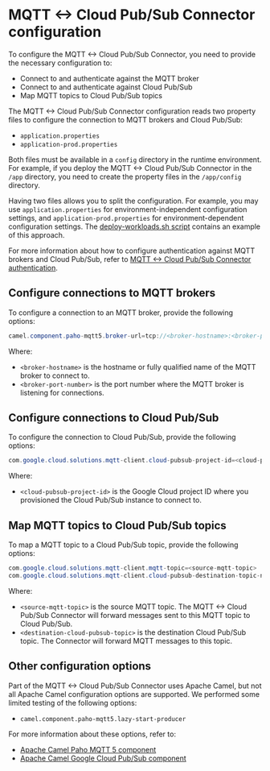 # MQTT <-> Cloud Pub/Sub Connector configuration

To configure the MQTT <-> Cloud Pub/Sub Connector, you need to provide the necessary configuration
to:

- Connect to and authenticate against the MQTT broker
- Connect to and authenticate against Cloud Pub/Sub
- Map MQTT topics to Cloud Pub/Sub topics

The MQTT <-> Cloud Pub/Sub Connector configuration reads two property files to configure the
connection to MQTT brokers and Cloud Pub/Sub:

- `application.properties`
- `application-prod.properties`

Both files must be available in a `config` directory in the runtime environment. For example, if you
deploy the MQTT <-> Cloud Pub/Sub Connector in the `/app` directory, you need to create the property
files in the `/app/config` directory.

Having two files allows you to split the configuration. For example, you may use
`application.properties` for environment-independent configuration settings, and
`application-prod.properties` for environment-dependent configuration settings. The
[deploy-workloads.sh script](../scripts/deploy-workloads.sh) contains an example of this approach.

For more information about how to configure authentication against MQTT brokers and Cloud Pub/Sub,
refer to [MQTT <-> Cloud Pub/Sub Connector authentication](./authentication.md).

## Configure connections to MQTT brokers

To configure a connection to an MQTT broker, provide the following options:

```java
camel.component.paho-mqtt5.broker-url=tcp://<broker-hostname>:<broker-port-number>
```

Where:

- `<broker-hostname>` is the hostname or fully qualified name of the MQTT broker to connect to.
- `<broker-port-number>` is the port number where the MQTT broker is listening for connections.

## Configure connections to Cloud Pub/Sub

To configure the connection to Cloud Pub/Sub, provide the following options:

```java
com.google.cloud.solutions.mqtt-client.cloud-pubsub-project-id=<cloud-pubsub-project-id>
```

Where:

- `<cloud-pubsub-project-id>` is the Google Cloud project ID where you provisioned the Cloud Pub/Sub
    instance to connect to.

## Map MQTT topics to Cloud Pub/Sub topics

To map a MQTT topic to a Cloud Pub/Sub topic, provide the following options:

```java
com.google.cloud.solutions.mqtt-client.mqtt-topic=<source-mqtt-topic>
com.google.cloud.solutions.mqtt-client.cloud-pubsub-destination-topic-name=<destination-cloud-pubsub-topic>
```

Where:

- `<source-mqtt-topic>` is the source MQTT topic. The MQTT <-> Cloud Pub/Sub Connector will forward
    messages sent to this MQTT topic to Cloud Pub/Sub.
- `<destination-cloud-pubsub-topic>` is the destination Cloud Pub/Sub topic. The Connector will
    forward MQTT messages to this topic.

## Other configuration options

Part of the MQTT <-> Cloud Pub/Sub Connector uses Apache Camel, but not all Apache Camel
configuration options are supported. We performed some limited testing of the following options:

- `camel.component.paho-mqtt5.lazy-start-producer`

For more information about these options, refer to:

- [Apache Camel Paho MQTT 5 component](https://camel.apache.org/components/latest/paho-mqtt5-component.html)
- [Apache Camel Google Cloud Pub/Sub component](https://camel.apache.org/components/latest/google-pubsub-component.html)
